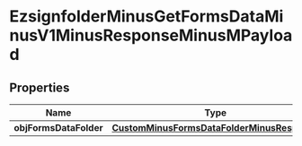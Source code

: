 
# EzsignfolderMinusGetFormsDataMinusV1MinusResponseMinusMPayload

## Properties
Name | Type | Description | Notes
------------ | ------------- | ------------- | -------------
**objFormsDataFolder** | [**CustomMinusFormsDataFolderMinusResponse**](CustomMinusFormsDataFolderMinusResponse.md) |  | 




